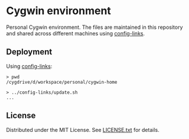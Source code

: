 Cygwin environment
==================

Personal Cygwin environment.
The files are maintained in this repository and shared across different
machines using [config-links].

[config-links]: https://github.com/egor-tensin/config-links

Deployment
----------

Using [config-links]:

    > pwd
    /cygdrive/d/workspace/personal/cygwin-home

    > ../config-links/update.sh
    ...

License
-------

Distributed under the MIT License.
See [LICENSE.txt] for details.

[LICENSE.txt]: .LICENSE.txt
